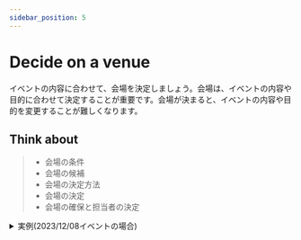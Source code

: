 ```yaml
---
sidebar_position: 5
---
```


# Decide on a venue

イベントの内容に合わせて、会場を決定しましょう。会場は、イベントの内容や目的に合わせて決定することが重要です。会場が決まると、イベントの内容や目的を変更することが難しくなります。

## Think about

> - 会場の条件
> - 会場の候補
> - 会場の決定方法
> - 会場の決定
> - 会場の確保と担当者の決定

<details>
  <summary>実例(2023/12/08イベントの場合)</summary>
  <div>
    ### 会場の条件

    - 交流できるように活発なコミュニケーションが行える会場
    - 懇親会の場所が近いもしくは、その場で懇親会ができる会場
    - 会場費が無料もしくは、安価な会場
    - 場所の確保ができる会場(当日の確保ではなく予め抑えられる)
    - 60人弱の人数が入ることができる会場
    - 電源がある会場
    - プロジェクターもしくは、ディスプレイがある会場
    - マイク・スピーカーがある会場
    - 配信可能な会場
    - 録画可能な会場

    ### 会場の候補

    - [四谷ラボ](https://428lab.net/)
    - [LINEヤフー株式会社 紀尾井町オフィス](https://www.lycorp.co.jp/)
    - (その他、省略)
  
    ### 会場の決定方法

    企画者(つるるん)と運営協力(四谷ラボ)で会議を行い、全会一致で決定する。

    ### 会場の決定

    - [LINEヤフー株式会社 紀尾井町オフィス](https://www.lycorp.co.jp/)

    ### 会場の確保と担当者の決定

    会場の共用部に掲示するものや受付担当についてを決定し、企画者(つるるん)が下記日程での会場確保を行う。

    そして、担当者を企画者(つるるん)とする。

  </div>
</details>
